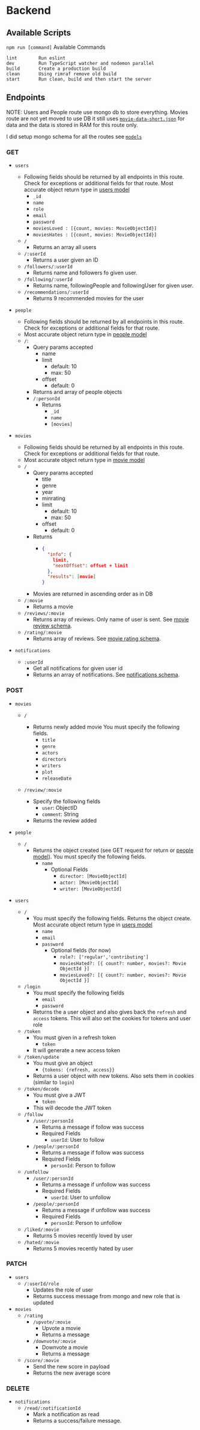 # Backend

## Available Scripts

`npm run [command]`
Available Commands

```
lint        Run eslint
dev         Run TypeScript watcher and nodemon parallel
build       Create a production build
clean       Using rimraf remove old build
start       Run clean, build and then start the server
```

## Endpoints

NOTE: Users and People route use mongo db to store everything. Movies route are not yet moved to use DB it still uses [`movie-data-short.json`](../dataset/movie-data-short.json) for data and the data is stored in RAM for this route only.

I did setup mongo schema for all the routes see [`models`](./src/models/index.ts)

### GET

- `users`

  - Following fields should be returned by all endpoints in this route. Check for exceptions or additional fields for that route. Most accurate object return type in [users model](./src/models/user.ts)
    - `_id`
    - `name`
    - `role`
    - `email`
    - `password`
    - `moviesLoved : [{count, movies: MovieObjectId}]`
    - `moviesHates : [{count, movies: MovieObjectId}]`
  - `/`
    - Returns an array all users
  - `/:userId`
    - Returns a user given an ID
  - `/followers/:userId`
    - Returns name and followers fo given user.
  - `/following/:userId`
    - Returns name, followingPeople and followingUser for given user.
  - `/recommendations/:userId`
    - Returns 9 recommended movies for the user

- `people`

  - Following fields should be returned by all endpoints in this route. Check for exceptions or additional fields for that route.
  - Most accurate object return type in [people model](./src/models/people.ts)
  - `/`:
      - Query params accepted
        - name
        - limit
          - default: 10
          - max: 50
        - offset
          - default: 0
    - Returns and array of people objects
    - `/:personId`
      - Returns
        - `_id`
        - `name`
        - `[movies]`

- `movies`
  - Following fields should be returned by all endpoints in this route. Check for exceptions or additional fields for that route.
  - Most accurate object return type in [movie model](./src/models/movie.ts)
  - `/`
    - Query params accepted
      - title
      - genre
      - year
      - minrating
      - limit
        - default: 10
        - max: 50
      - offset
        - default: 0
    - Returns
      - ```json
        {
          "info": {
            limit,
            "nextOffset": offset + limit
          },
          "results": [movie]
        }
        ```
    - Movies are returned in ascending order as in DB
  - `/:movie`
    - Returns a movie
  - `/reviews/:movie`
    - Returns array of reviews. Only name of user is sent. See [movie review schema](./src/models/movie.ts).
  - `/rating/:movie`
    - Returns array of reviews. See [movie rating schema](./src/models/movie.ts).

- `notifications`
  - `:userId`
    - Get all notifications for given user id
    - Returns an array of notifications. See [notifications schema](./src/models/notifications.ts).

### POST

- `movies`
  - `/`
    - Returns newly added movie You must specify the following fields.
      - `title`
      - `genre`
      - `actors`
      - `directors`
      - `writers`
      - `plot`
      - `releaseDate`

  - `/review/:movie`
    - Specify the following fields
      - `user`: ObjectID
      - `comment`: String
    - Returns the review added
- `people`
  - `/`
    - Returns the object created (see GET request for return or [people model](./src/models/people.ts)). You must specify the following fields.
      - `name`
        - Optional Fields
          - `director: [MovieObjectId]`
          - `actor: [MovieObjectId]`
          - `writer: [MovieObjectId]`

- `users`
  - `/`
    - You must specify the following fields. Returns the object create. Most accurate object return type in [users model](./src/models/user.ts)
      - `name`
      - `email`
      - `password`
        - Optional fields (for now)
          - `role?: ['regular','contributing']`
          - `moviesHated?: [{ count?: number, movies?: Movie ObjectId }]`
          - `moviesLoved?: [{ count?: number, movies?: Movie ObjectId }]`
  - `/login`
    - You must specify the following fields
      - `email`
      - `password`
    - Returns the a user object and also gives back the `refresh` and `access` tokens. This will also set the cookies for tokens and user role
  - `/token`
    - You must given in a refresh token
      - `token`
    - It will generate a new access token
  - `/token/update`
    - You must give an object
      - `{tokens: {refresh, access}}`
    - Returns a user object with new tokens. Also sets them in cookies (similar to `login`)
  - `/token/decode`
    - You must give a JWT
      - `token`
    - This will decode the JWT token
  - `/follow`
    - `/user/:personId`
      - Returns a message if follow was success
      - Required Fields
        - `userId`: User to follow
    - `/people/:personId`
      - Returns a message if follow was success
      - Required Fields
        - `personId`: Person to follow
  - `/unfollow`
    - `/user/:personId`
      - Returns a message if unfollow was success
      - Required Fields
        - `userId`: User to unfollow
    - `/people/:personId`
      - Returns a message if unfollow was success
      - Required Fields
        - `personId`: Person to unfollow
  - `/liked/:movie`
    - Returns 5 movies recently loved by user
  - `/hated/:movie`
    - Returns 5 movies recently hated by user
### PATCH

- `users`
  - `/:userId/role`
    - Updates the role of user
    - Returns success message from mongo and new role that is updated
- `movies`
  - `/rating`
    - `/upvote/:movie`
      - Upvote a movie
      - Returns a message
    - `/downvote/:movie`
      - Downvote a movie
      - Returns a message
  - `/score/:movie`
    - Send the new score in payload
    - Returns the new average score

### DELETE
- `notifications`
  - `/read/:notificationId`
    - Mark a notification as read
    - Returns a success/failure message.
